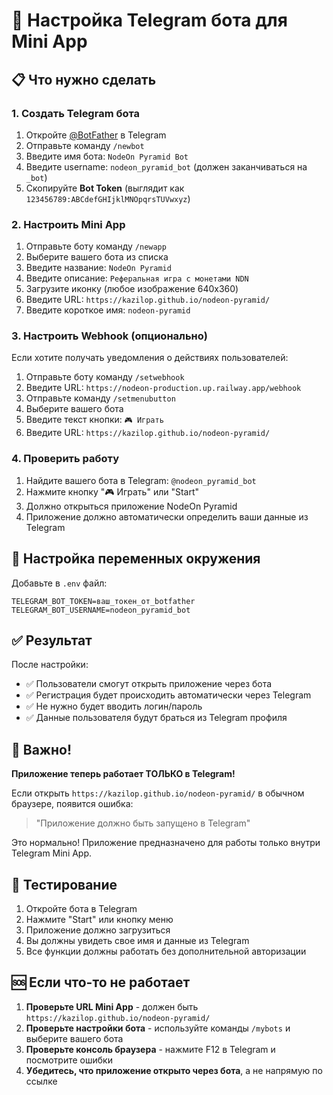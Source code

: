 # 🤖 Настройка Telegram бота для Mini App

## 📋 Что нужно сделать

### 1. Создать Telegram бота
1. Откройте [@BotFather](https://t.me/botfather) в Telegram
2. Отправьте команду `/newbot`
3. Введите имя бота: `NodeOn Pyramid Bot`
4. Введите username: `nodeon_pyramid_bot` (должен заканчиваться на `_bot`)
5. Скопируйте **Bot Token** (выглядит как `123456789:ABCdefGHIjklMNOpqrsTUVwxyz`)

### 2. Настроить Mini App
1. Отправьте боту команду `/newapp`
2. Выберите вашего бота из списка
3. Введите название: `NodeOn Pyramid`
4. Введите описание: `Реферальная игра с монетами NDN`
5. Загрузите иконку (любое изображение 640x360)
6. Введите URL: `https://kazilop.github.io/nodeon-pyramid/`
7. Введите короткое имя: `nodeon-pyramid`

### 3. Настроить Webhook (опционально)
Если хотите получать уведомления о действиях пользователей:

1. Отправьте боту команду `/setwebhook`
2. Введите URL: `https://nodeon-production.up.railway.app/webhook`
3. Отправьте команду `/setmenubutton`
4. Выберите вашего бота
5. Введите текст кнопки: `🎮 Играть`
6. Введите URL: `https://kazilop.github.io/nodeon-pyramid/`

### 4. Проверить работу
1. Найдите вашего бота в Telegram: `@nodeon_pyramid_bot`
2. Нажмите кнопку "🎮 Играть" или "Start"
3. Должно открыться приложение NodeOn Pyramid
4. Приложение должно автоматически определить ваши данные из Telegram

## 🔧 Настройка переменных окружения

Добавьте в `.env` файл:
```env
TELEGRAM_BOT_TOKEN=ваш_токен_от_botfather
TELEGRAM_BOT_USERNAME=nodeon_pyramid_bot
```

## ✅ Результат

После настройки:
- ✅ Пользователи смогут открыть приложение через бота
- ✅ Регистрация будет происходить автоматически через Telegram
- ✅ Не нужно будет вводить логин/пароль
- ✅ Данные пользователя будут браться из Telegram профиля

## 🚨 Важно!

**Приложение теперь работает ТОЛЬКО в Telegram!**

Если открыть `https://kazilop.github.io/nodeon-pyramid/` в обычном браузере, появится ошибка:
> "Приложение должно быть запущено в Telegram"

Это нормально! Приложение предназначено для работы только внутри Telegram Mini App.

## 📱 Тестирование

1. Откройте бота в Telegram
2. Нажмите "Start" или кнопку меню
3. Приложение должно загрузиться
4. Вы должны увидеть свое имя и данные из Telegram
5. Все функции должны работать без дополнительной авторизации

## 🆘 Если что-то не работает

1. **Проверьте URL Mini App** - должен быть `https://kazilop.github.io/nodeon-pyramid/`
2. **Проверьте настройки бота** - используйте команды `/mybots` и выберите вашего бота
3. **Проверьте консоль браузера** - нажмите F12 в Telegram и посмотрите ошибки
4. **Убедитесь, что приложение открыто через бота**, а не напрямую по ссылке
